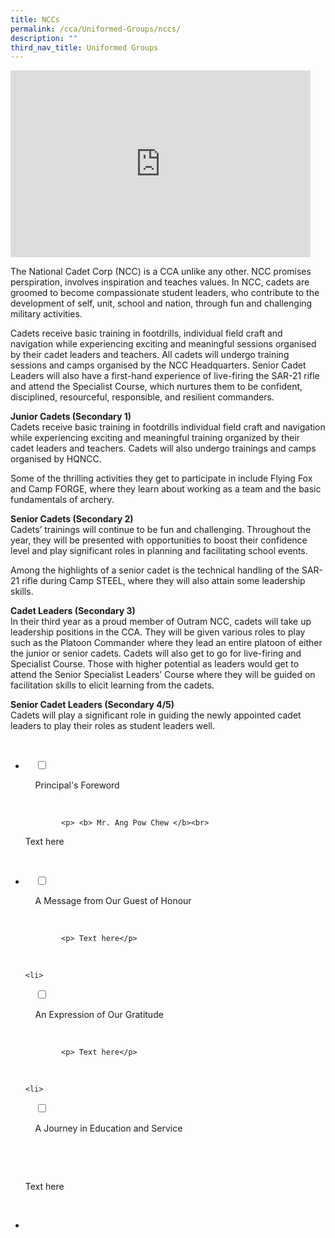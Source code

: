 ```yaml
---
title: NCCs
permalink: /cca/Uniformed-Groups/nccs/
description: ""
third_nav_title: Uniformed Groups
---
```

<iframe allowfullscreen="true" height="299" width="480" frameborder="0" src="https://docs.google.com/presentation/d/e/2PACX-1vSBlFd_TAlTnomMX0ng4HvpdO9Uo0jAFWuFDHULfe-9qapGRkluQn44y-9h8RZ4HhGw5wrflpq48zKt/embed?start=false&amp;loop=false&amp;delayms=3000"></iframe>

The National Cadet Corp (NCC) is a CCA unlike any other. NCC promises perspiration, involves inspiration and teaches values. In NCC, cadets are groomed to become compassionate student leaders, who contribute to the development of self, unit, school and nation, through fun and challenging military activities.  
  
Cadets receive basic training in footdrills, individual field craft and navigation while experiencing exciting and meaningful sessions organised by their cadet leaders and teachers. All cadets will undergo training sessions and camps organised by the NCC Headquarters. Senior Cadet Leaders will also have a first-hand experience of live-firing the SAR-21 rifle and attend the Specialist Course, which nurtures them to be confident, disciplined, resourceful, responsible, and resilient commanders.  
  
**Junior Cadets (Secondary 1)**  
Cadets receive basic training in footdrills individual field craft and navigation while experiencing exciting and meaningful training organized by their cadet leaders and teachers. Cadets will also undergo trainings and camps organised by HQNCC.  
  
Some of the thrilling activities they get to participate in include Flying Fox and Camp FORGE, where they learn about working as a team and the basic fundamentals of archery.  
  
**Senior Cadets (Secondary 2)**  
Cadets’ trainings will continue to be fun and challenging. Throughout the year, they will be presented with opportunities to boost their confidence level and play significant roles in planning and facilitating school events.  
  
Among the highlights of a senior cadet is the technical handling of the SAR-21 rifle during Camp STEEL, where they will also attain some leadership skills.  
  
**Cadet Leaders (Secondary 3)**  
In their third year as a proud member of Outram NCC, cadets will take up leadership positions in the CCA. They will be given various roles to play such as the Platoon Commander where they lead an entire platoon of either the junior or senior cadets. Cadets will also get to go for live-firing and Specialist Course. Those with higher potential as leaders would get to attend the Senior Specialist Leaders’ Course where they will be guided on facilitation skills to elicit learning from the cadets.  
  
**Senior Cadet Leaders (Secondary 4/5)**  
Cadets will play a significant role in guiding the newly appointed cadet leaders to play their roles as student leaders well.

<ul class="jekyllcodex_accordion">

  <li>

    <input type="checkbox" id="accordion1">

    <label for="accordion1">Principal's Foreword</label>

    <div>

			<p> <b> Mr. Ang Pow Chew </b><br>
 Text here</p>

    </div>

</li>
	<li>

    <input type="checkbox" id="accordion2">

    <label for="accordion2">A Message from Our Guest of Honour </label>

    <div>

			<p> Text here</p>

    </div>

</li>
	
	<li>

    <input type="checkbox" id="accordion3">

    <label for="accordion3">An Expression of Our Gratitude</label>

    <div>

			<p> Text here</p>

    </div>

</li>
	
	<li>

    <input type="checkbox" id="accordion4">

    <label for="accordion4">A Journey in Education and Service</label>

    <div>

      <p> Text here
			</p>

  </div>

</li>
	
<li>